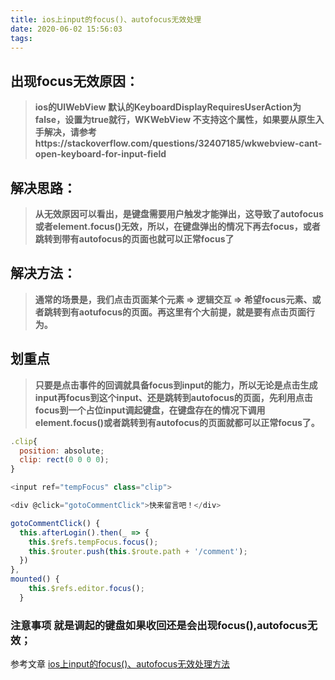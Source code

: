 ```yaml
---
title: ios上input的focus()、autofocus无效处理
date: 2020-06-02 15:56:03
tags:
---
```

## 出现focus无效原因：
> **ios的UIWebView 默认的KeyboardDisplayRequiresUserAction为false，设置为true就行，WKWebView 不支持这个属性，如果要从原生入手解决，请参考https://stackoverflow.com/questions/32407185/wkwebview-cant-open-keyboard-for-input-field**
## 解决思路：
> **从无效原因可以看出，是键盘需要用户触发才能弹出，这导致了autofocus或者element.focus()无效，所以，在键盘弹出的情况下再去focus，或者跳转到带有autofocus的页面也就可以正常focus了**
<!-- more -->
## 解决方法：
> **通常的场景是，我们点击页面某个元素 => 逻辑交互 => 希望focus元素、或者跳转到有aotufocus的页面。再这里有个大前提，就是要有点击页面行为。**

## 划重点
>**只要是点击事件的回调就具备focus到input的能力，所以无论是点击生成input再focus到这个input、还是跳转到autofocus的页面，先利用点击focus到一个占位input调起键盘，在键盘存在的情况下调用element.focus()或者跳转到有autofocus的页面就都可以正常focus了。**
```javascript
.clip{
  position: absolute;
  clip: rect(0 0 0 0);
}

<input ref="tempFocus" class="clip">

<div @click="gotoCommentClick">快来留言吧！</div>

gotoCommentClick() {
  this.afterLogin().then(_ => {
    this.$refs.tempFocus.focus();
    this.$router.push(this.$route.path + '/comment');
  })
},
mounted() {
    this.$refs.editor.focus();
  }
```

### 注意事项 就是调起的键盘如果收回还是会出现focus(),autofocus无效；
参考文章  [ios上input的focus()、autofocus无效处理方法](https://www.jianshu.com/p/ea0b447c781e)
